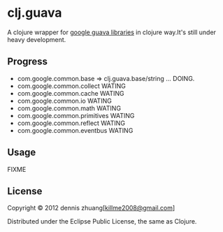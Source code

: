 # clj.guava

A clojure wrapper for [google guava libraries](https://code.google.com/p/guava-libraries/) in clojure way.It's still under heavy development.

## Progress

 * com.google.common.base => clj.guava.base/string ...     DOING.
 * com.google.common.collect     WATING
 * com.google.common.cache       WATING
 * com.google.common.io          WATING
 * com.google.common.math        WATING
 * com.google.common.primitives  WATING
 * com.google.common.reflect     WATING
 * com.google.common.eventbus    WATING

## Usage

FIXME

## License

Copyright © 2012 dennis zhuang[killme2008@gmail.com]

Distributed under the Eclipse Public License, the same as Clojure.
